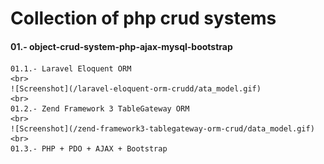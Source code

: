 # Collection of php crud systems

#### 01.- object-crud-system-php-ajax-mysql-bootstrap
	01.1.- Laravel Eloquent ORM
	<br>
	![Screenshot](/laravel-eloquent-orm-crudd/ata_model.gif)
	<br>
	01.2.- Zend Framework 3 TableGateway ORM
	<br>
	![Screenshot](/zend-framework3-tablegateway-orm-crud/data_model.gif)
	<br>
	01.3.- PHP + PDO + AJAX + Bootstrap 
	